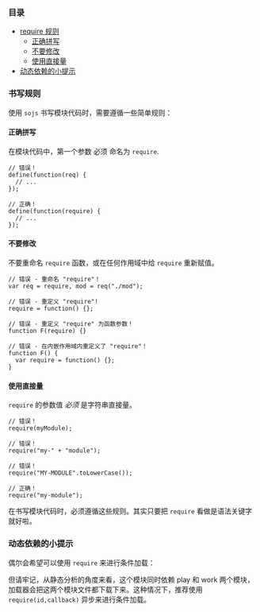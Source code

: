 ### 目录

* [require 规则](#rules)
    * [正确拼写](#)
    * [不要修改](#)
    * [使用直接量](#)
* [动态依赖的小提示](#)

### 书写规则

使用 `sojs` 书写模块代码时，需要遵循一些简单规则：

#### 正确拼写

在模块代码中，第一个参数 必须 命名为 `require`.

    // 错误！
    define(function(req) {
      // ...
    });

    // 正确！
    define(function(require) {
      // ...
    });

#### 不要修改

不要重命名 `require` 函数，或在任何作用域中给 `require` 重新赋值。

    // 错误 - 重命名 "require"！
    var req = require, mod = req("./mod");

    // 错误 - 重定义 "require"!
    require = function() {};

    // 错误 - 重定义 "require" 为函数参数！
    function F(require) {}

    // 错误 - 在内嵌作用域内重定义了 "require"！
    function F() {
      var require = function() {};
    }

#### 使用直接量

`require` 的参数值 <em>必须</em> 是字符串直接量。

    // 错误！
    require(myModule);

    // 错误！
    require("my-" + "module");

    // 错误！
    require("MY-MODULE".toLowerCase());

    // 正确！
    require("my-module");

  在书写模块代码时，必须遵循这些规则。其实只要把 `require` 看做是语法关键字就好啦。

### 动态依赖的小提示

偶尔会希望可以使用 `require` 来进行条件加载：

但请牢记，从静态分析的角度来看，这个模块同时依赖 play 和 work 两个模块，加载器会把这两个模块文件都下载下来。这种情况下，推荐使用 `require(id,callback)` 异步来进行条件加载。